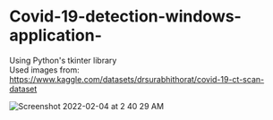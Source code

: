 # Covid-19-detection-windows-application-
Using Python's tkinter library\
Used images from: https://www.kaggle.com/datasets/drsurabhithorat/covid-19-ct-scan-dataset

![Screenshot 2022-02-04 at 2 40 29 AM](https://github.com/Mahdi800/Covid-19-detection-windows-application-/assets/57752472/b78f2204-740d-4ffd-849b-6a5208b05fe2)

